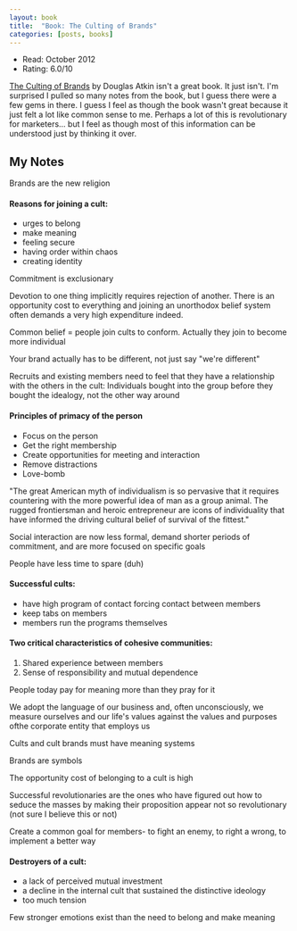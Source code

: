 ```yaml
---
layout: book
title:  "Book: The Culting of Brands"
categories: [posts, books]
---
```


* Read: October 2012
* Rating: 6.0/10

[The Culting of Brands](http://www.amazon.com/dp/B000EPFVJ6?tag=parker08-20) by Douglas Atkin isn't a great book. It just isn't. I'm surprised I pulled so many notes from the book, but I guess there were a few gems in there. I guess I feel as though the book wasn't great because it just felt a lot like common sense to me. Perhaps a lot of this is revolutionary for marketers... but I feel as though most of this information can be understood just by thinking it over.

## My Notes

Brands are the new religion

#### Reasons for joining a cult:
* urges to belong
* make meaning
* feeling secure
* having order within chaos
* creating identity

Commitment is exclusionary

Devotion to one thing implicitly requires rejection of another. There is an opportunity cost to everything and joining an unorthodox belief system often demands a very high expenditure indeed.

Common belief = people join cults to conform. Actually they join to become more individual

Your brand actually has to be different, not just say "we're different"

Recruits and existing members need to feel that they have a relationship with the others in the cult:
Individuals bought into the group before they bought the idealogy, not the other way around

#### Principles of primacy of the person
* Focus on the person
* Get the right membership
* Create opportunities for meeting and interaction
* Remove distractions
* Love-bomb

"The great American myth of individualism is so pervasive that it requires countering with the more powerful idea of man as a group animal. The rugged frontiersman and heroic entrepreneur are icons of individuality that have informed the driving cultural belief of survival of the fittest."

Social interaction are now less formal, demand shorter periods of commitment, and are more focused on specific goals

People have less time to spare (duh)

#### Successful cults:
* have high program of contact forcing contact between members
* keep tabs on members
* members run the programs themselves

#### Two critical characteristics of cohesive communities:
1. Shared experience between members
2. Sense of responsibility and mutual dependence

People today pay for meaning more than they pray for it

We adopt the language of our business and, often unconsciously, we measure ourselves and our life's values against the values and purposes ofthe corporate entity that employs us

Cults and cult brands must have meaning systems

Brands are symbols

The opportunity cost of belonging to a cult is high

Successful revolutionaries are the ones who have figured out how to seduce the masses by making their proposition appear not so revolutionary (not sure I believe this or not)

Create a common goal for members- to fight an enemy, to right a wrong, to implement a better way

#### Destroyers of a cult:
* a lack of perceived mutual investment
* a decline in the internal cult that sustained the distinctive ideology
* too much tension

Few stronger emotions exist than the need to belong and make meaning

